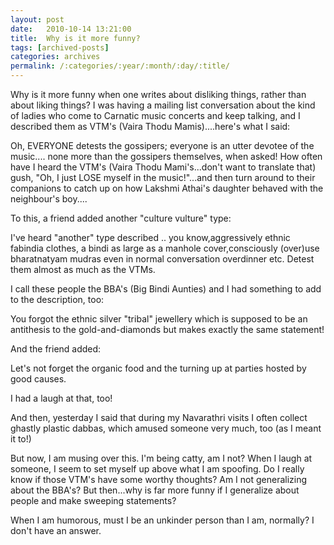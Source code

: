 ```yaml
---
layout: post
date:	2010-10-14 13:21:00
title:  Why is it more funny?
tags: [archived-posts]
categories: archives
permalink: /:categories/:year/:month/:day/:title/
---
```

Why is it more funny when one writes about disliking things, rather than about liking things? I was having a mailing list conversation about the kind of ladies who come to Carnatic music concerts and keep talking, and I described them as VTM's (Vaira Thodu Mamis)....here's what I said:

Oh, EVERYONE detests the gossipers; everyone is an utter devotee of the music.... none more than the gossipers themselves,  when asked! How often have I heard the VTM's (Vaira Thodu Mami's...don't want to translate that)  gush, "Oh, I just LOSE myself in the music!"...and then turn around to their companions to catch up on how Lakshmi Athai's daughter behaved with the neighbour's boy....

To this, a friend added another "culture vulture" type:

 I've heard "another" type described .. you know,aggressively ethnic fabindia clothes, a bindi as large as a manhole cover,consciously (over)use bharatnatyam mudras even in normal conversation overdinner etc. Detest them almost as much as the VTMs.

I call these people the BBA's (Big Bindi Aunties) and I had something to add to the description, too:

You forgot the ethnic silver "tribal" jewellery which is supposed to be an antithesis to the gold-and-diamonds but makes exactly the same statement!

And the friend added:

Let's not forget the organic food and the turning up at parties hosted by
good causes.

I had a laugh at that, too!

And then, yesterday I said that during  my Navarathri visits I often collect ghastly plastic dabbas, which amused someone very much, too (as I meant it to!)

But now, I am musing over this. I'm being catty, am I not? When I laugh at someone, I seem to set myself up above what I am spoofing.  Do I really know if those VTM's have some worthy thoughts? Am I not generalizing about the BBA's? But then...why is far more funny if I generalize about people and make sweeping statements? 

When I am humorous, must I be an unkinder person than I am, normally? I don't have an answer.
